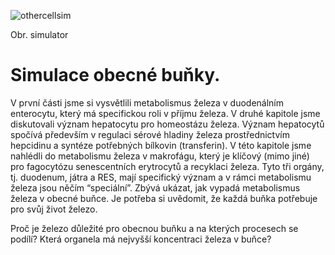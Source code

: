 <div class="w3-row">
<div class="w3-half w3-center">

![othercellsim](othercellsim.png)

Obr. simulator

</div>
<div class="w3-half w3-justify w3-padding">

# Simulace obecné buňky. 

V první části jsme si vysvětlili metabolismus železa v duodenálním enterocytu, který má specifickou roli v příjmu železa. V druhé kapitole jsme diskutovali význam hepatocytu pro homeostázu železa. Význam hepatocytů spočívá především v regulaci sérové hladiny železa prostřednictvím hepcidinu a syntéze potřebných bílkovin (transferin). V této kapitole jsme nahlédli do metabolismu železa v makrofágu, který je klíčový (mimo jiné) pro fagocytózu senescentních erytrocytů a recyklaci železa. Tyto tři orgány, tj. duodenum, játra a RES, mají specifický význam a v rámci metabolismu železa jsou něčím “speciální”. Zbývá ukázat, jak vypadá metabolismus železa v obecné buňce. Je potřeba si uvědomit, že každá buňka potřebuje pro svůj život železo.

Proč je železo důležité pro obecnou buňku a na kterých procesech se podílí?
Která organela má nejvyšší koncentraci železa v buňce?

</div>
</div>